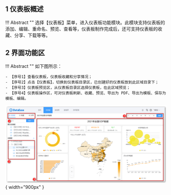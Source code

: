 ## 1 仪表板概述

!!! Abstract ""
	选择【仪表板】菜单，进入仪表板功能模块。此模块支持仪表板的添加、编辑、重命名、预览、查看等，仪表板制作完成后，还可支持仪表板的收藏、分享、下载等等。

## 2 界面功能区

!!! Abstract ""
	如下图所示：

	- 【序号1】查看仪表板，仪表板收藏和分享情况；
	- 【序号2】点击【仪表板】，切换到仪表板目录区，已创建好的仪表板放到此区域目录下；
	- 【序号3】仪表板预览区，从仪表板目录区选择仪表板，在此区域预览；
	- 【序号4】仪表板操作区，可对仪表板刷新、收藏、预览、导出为 PDF、导出为模板、保存为模板、编辑。

![界面功能区](../img/dashboard_generation/界面功能区.png){ width="900px" }
